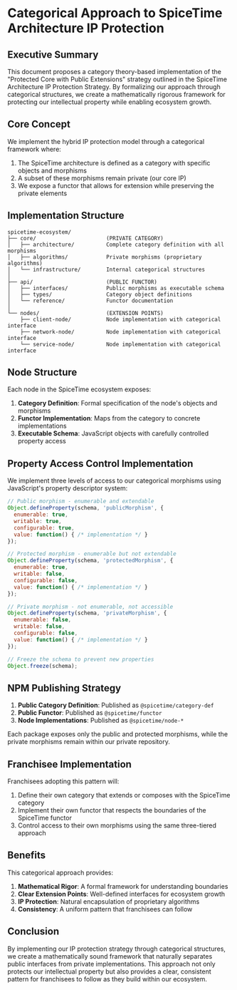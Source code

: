 # Categorical Approach to SpiceTime Architecture IP Protection

## Executive Summary

This document proposes a category theory-based implementation of the "Protected Core with Public Extensions" strategy outlined in the SpiceTime Architecture IP Protection Strategy. By formalizing our approach through categorical structures, we create a mathematically rigorous framework for protecting our intellectual property while enabling ecosystem growth.

## Core Concept

We implement the hybrid IP protection model through a categorical framework where:

1. The SpiceTime architecture is defined as a category with specific objects and morphisms
2. A subset of these morphisms remain private (our core IP)
3. We expose a functor that allows for extension while preserving the private elements

## Implementation Structure

```
spicetime-ecosystem/
├── core/                      (PRIVATE CATEGORY)
│   ├── architecture/          Complete category definition with all morphisms
│   ├── algorithms/            Private morphisms (proprietary algorithms)
│   └── infrastructure/        Internal categorical structures
│
├── api/                       (PUBLIC FUNCTOR)
│   ├── interfaces/            Public morphisms as executable schema
│   ├── types/                 Category object definitions
│   └── reference/             Functor documentation
│
└── nodes/                     (EXTENSION POINTS)
    ├── client-node/           Node implementation with categorical interface
    ├── network-node/          Node implementation with categorical interface
    └── service-node/          Node implementation with categorical interface
```

## Node Structure

Each node in the SpiceTime ecosystem exposes:

1. **Category Definition**: Formal specification of the node's objects and morphisms
2. **Functor Implementation**: Maps from the category to concrete implementations
3. **Executable Schema**: JavaScript objects with carefully controlled property access

## Property Access Control Implementation

We implement three levels of access to our categorical morphisms using JavaScript's property descriptor system:

```javascript
// Public morphism - enumerable and extendable
Object.defineProperty(schema, 'publicMorphism', {
  enumerable: true,
  writable: true,
  configurable: true,
  value: function() { /* implementation */ }
});

// Protected morphism - enumerable but not extendable
Object.defineProperty(schema, 'protectedMorphism', {
  enumerable: true,
  writable: false,
  configurable: false,
  value: function() { /* implementation */ }
});

// Private morphism - not enumerable, not accessible
Object.defineProperty(schema, 'privateMorphism', {
  enumerable: false,
  writable: false,
  configurable: false,
  value: function() { /* implementation */ }
});

// Freeze the schema to prevent new properties
Object.freeze(schema);
```

## NPM Publishing Strategy

1. **Public Category Definition**: Published as `@spicetime/category-def`
2. **Public Functor**: Published as `@spicetime/functor`
3. **Node Implementations**: Published as `@spicetime/node-*`

Each package exposes only the public and protected morphisms, while the private morphisms remain within our private repository.

## Franchisee Implementation

Franchisees adopting this pattern will:

1. Define their own category that extends or composes with the SpiceTime category
2. Implement their own functor that respects the boundaries of the SpiceTime functor
3. Control access to their own morphisms using the same three-tiered approach

## Benefits

This categorical approach provides:

1. **Mathematical Rigor**: A formal framework for understanding boundaries
2. **Clear Extension Points**: Well-defined interfaces for ecosystem growth
3. **IP Protection**: Natural encapsulation of proprietary algorithms
4. **Consistency**: A uniform pattern that franchisees can follow

## Conclusion

By implementing our IP protection strategy through categorical structures, we create a mathematically sound framework that naturally separates public interfaces from private implementations. This approach not only protects our intellectual property but also provides a clear, consistent pattern for franchisees to follow as they build within our ecosystem.
